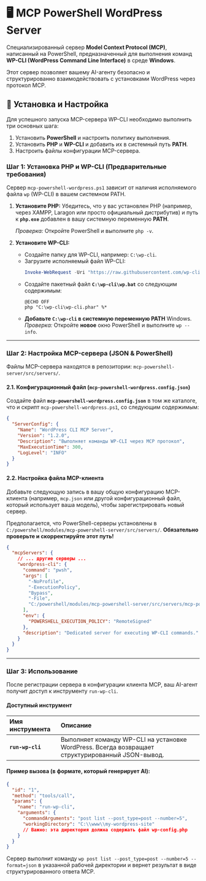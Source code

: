 # 🖥️ MCP PowerShell WordPress Server

Специализированный сервер **Model Context Protocol (MCP)**, написанный на PowerShell, предназначенный для выполнения команд **WP-CLI (WordPress Command Line Interface)** в среде **Windows**.

Этот сервер позволяет вашему AI-агенту безопасно и структурированно взаимодействовать с установками WordPress через протокол MCP.

## 🚀 Установка и Настройка

Для успешного запуска MCP-сервера WP-CLI необходимо выполнить три основных шага:

1.  Установить **PowerShell** и настроить политику выполнения.
2.  Установить **PHP** и **WP-CLI** и добавить их в системный путь **PATH**.
3.  Настроить файлы конфигурации MCP-сервера.

### Шаг 1: Установка PHP и WP-CLI (Предварительные требования)

Сервер `mcp-powershell-wordpress.ps1` зависит от наличия исполняемого файла `wp` (WP-CLI) в вашем системном PATH.

1.  **Установите PHP:** Убедитесь, что у вас установлен PHP (например, через XAMPP, Laragon или просто официальный дистрибутив) и путь к **`php.exe`** добавлен в вашу системную переменную **PATH**.

    *Проверка:* Откройте PowerShell и выполните `php -v`.

2.  **Установите WP-CLI:**

      * Создайте папку для WP-CLI, например: `C:\wp-cli`.
      * Загрузите исполняемый файл WP-CLI:
        ```powershell
        Invoke-WebRequest -Uri "https://raw.githubusercontent.com/wp-cli/builds/gh-pages/phar/wp-cli.phar" -OutFile "C:\wp-cli\wp-cli.phar"
        ```
      * Создайте пакетный файл **`C:\wp-cli\wp.bat`** со следующим содержимым:
        ```batch
        @ECHO OFF
        php "C:\wp-cli\wp-cli.phar" %*
        ```
      * **Добавьте `C:\wp-cli` в системную переменную PATH** Windows.
        *Проверка:* Откройте **новое** окно PowerShell и выполните `wp --info`.

-----

### Шаг 2: Настройка MCP-сервера (JSON & PowerShell)

Файлы MCP-сервера находятся в репозитории: `mcp-powershell-server/src/servers/`.

#### 2.1. Конфигурационный файл (`mcp-powershell-wordpress.config.json`)

Создайте файл **`mcp-powershell-wordpress.config.json`** в том же каталоге, что и скрипт `mcp-powershell-wordpress.ps1`, со следующим содержимым:

```json
{
  "ServerConfig": {
    "Name": "WordPress CLI MCP Server",
    "Version": "1.2.0",
    "Description": "Выполняет команды WP-CLI через MCP протокол",
    "MaxExecutionTime": 300,
    "LogLevel": "INFO"
  }
}
```

#### 2.2. Настройка файла MCP-клиента

Добавьте следующую запись в вашу общую конфигурацию MCP-клиента (например, `mcp.json` или другой конфигурационный файл, который использует ваша модель), чтобы зарегистрировать новый сервер.

Предполагается, что PowerShell-серверы установлены в `C:/powershell/modules/mcp-powershell-server/src/servers/`. **Обязательно проверьте и скорректируйте этот путь\!**

```json
{
  "mcpServers": {
    // ... другие серверы ...
    "wordpress-cli": {
      "command": "pwsh",
      "args": [
        "-NoProfile",
        "-ExecutionPolicy",
        "Bypass",
        "-File",
        "C:/powershell/modules/mcp-powershell-server/src/servers/mcp-powershell-wordpress.ps1"
      ],
      "env": {
        "POWERSHELL_EXECUTION_POLICY": "RemoteSigned"
      },
      "description": "Dedicated server for executing WP-CLI commands."
    }
  }
}
```

-----

### Шаг 3: Использование

После регистрации сервера в конфигурации клиента MCP, ваш AI-агент получит доступ к инструменту `run-wp-cli`.

#### Доступный инструмент

| Имя инструмента | Описание |
| :--- | :--- |
| **`run-wp-cli`** | Выполняет команду WP-CLI на установке WordPress. Всегда возвращает структурированный JSON-вывод. |

#### Пример вызова (в формате, который генерирует AI):

```json
{
  "id": "1",
  "method": "tools/call",
  "params": {
    "name": "run-wp-cli",
    "arguments": {
      "commandArguments": "post list --post_type=post --number=5",
      "workingDirectory": "C:\\www\\my-wordpress-site" 
      // Важно: эта директория должна содержать файл wp-config.php
    }
  }
}
```

Сервер выполнит команду `wp post list --post_type=post --number=5 --format=json` в указанной рабочей директории и вернет результат в виде структурированного ответа MCP.